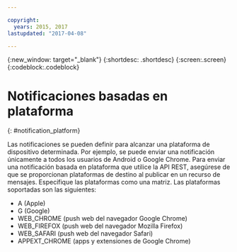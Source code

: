 ```yaml
---

copyright:
  years: 2015, 2017
lastupdated: "2017-04-08"

---
```

{:new_window: target="_blank"}
{:shortdesc: .shortdesc}
{:screen:.screen}
{:codeblock:.codeblock}

# Notificaciones basadas en plataforma
{: #notification_platform}


Las notificaciones se pueden definir para alcanzar una plataforma de dispositivo determinada. Por ejemplo, se puede enviar una notificación únicamente a todos los usuarios de Android o Google Chrome. Para enviar una notificación basada en plataforma que utilice la API REST, asegúrese de que se proporcionan plataformas de destino al publicar en un recurso de mensajes. Especifique las plataformas como una matriz. Las plataformas soportadas son las siguientes:

* A (Apple)
* G (Google)
* WEB_CHROME (push web del navegador Google Chrome)
* WEB_FIREFOX (push web del navegador Mozilla Firefox)
* WEB_SAFARI (push web del navegador Safari)
* APPEXT_CHROME (apps y extensiones de Google Chrome)
